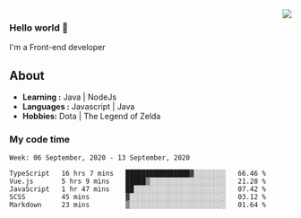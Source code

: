 <img align='right' src="https://github-readme-stats.vercel.app/api?username=jumodada&show_icons=true&theme=vue">

### Hello world 👋

I'm a Front-end developer 
    
## About
-  **Learning :** Java | NodeJs
-  **Languages :** Javascript | Java
-  **Hobbies:** Dota | The Legend of Zelda

### My code time

<!--START_SECTION:waka-->
```text
Week: 06 September, 2020 - 13 September, 2020

TypeScript   16 hrs 7 mins   ████████████████▓░░░░░░░░   66.46 % 
Vue.js       5 hrs 9 mins    █████▒░░░░░░░░░░░░░░░░░░░   21.28 % 
JavaScript   1 hr 47 mins    ██░░░░░░░░░░░░░░░░░░░░░░░   07.42 % 
SCSS         45 mins         ▓░░░░░░░░░░░░░░░░░░░░░░░░   03.12 % 
Markdown     23 mins         ▒░░░░░░░░░░░░░░░░░░░░░░░░   01.64 % 
```
<!--END_SECTION:waka-->
